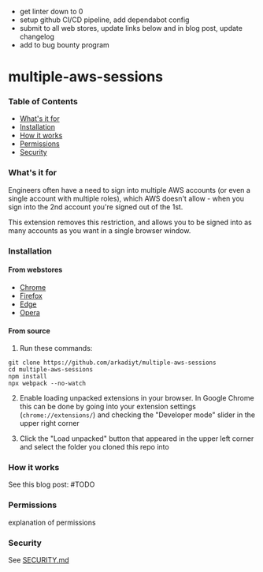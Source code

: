 - get linter down to 0
- setup github CI/CD pipeline, add dependabot config
- submit to all web stores, update links below and in blog post, update changelog
- add to bug bounty program

# multiple-aws-sessions

### Table of Contents

- [What's it for](https://github.com/arkadiyt/multiple-aws-sessions?tab=readme-ov-file#whats-it-for)
- [Installation](https://github.com/arkadiyt/multiple-aws-sessions?tab=readme-ov-file#installation)
- [How it works](https://github.com/arkadiyt/multiple-aws-sessions?tab=readme-ov-file#how-it-works)
- [Permissions](https://github.com/arkadiyt/multiple-aws-sessions?tab=readme-ov-file#permissions)
- [Security](https://github.com/arkadiyt/multiple-aws-sessions?tab=readme-ov-file#security)

### What's it for

Engineers often have a need to sign into multiple AWS accounts (or even a single account with multiple roles), which AWS doesn't allow - when you sign into the 2nd account you're signed out of the 1st.

This extension removes this restriction, and allows you to be signed into as many accounts as you want in a single browser window.

### Installation

#### From webstores

- [Chrome](https://chrome.google.com/webstore/detail/xoom-redirector/ocabkmapohekeifbkoelpmppmfbcibna)
- [Firefox](https://addons.mozilla.org/en-US/firefox/addon/zoom-redirector/)
- [Edge](https://microsoftedge.microsoft.com/addons/detail/dkhjempaiackknhjkkaidppoepkdamen)
- [Opera](https://addons.opera.com/en/extensions/details/zoom-redirector/)

#### From source

1. Run these commands:

```
git clone https://github.com/arkadiyt/multiple-aws-sessions
cd multiple-aws-sessions
npm install
npx webpack --no-watch
```

2. Enable loading unpacked extensions in your browser. In Google Chrome this can be done by going into your extension settings (`chrome://extensions/`) and checking the "Developer mode" slider in the upper right corner

3. Click the "Load unpacked" button that appeared in the upper left corner and select the folder you cloned this repo into

### How it works

See this blog post: #TODO

### Permissions

explanation of permissions

### Security

See [SECURITY.md](https://github.com/arkadiyt/multiple-aws-sessions/blob/main/SECURITY.md)
